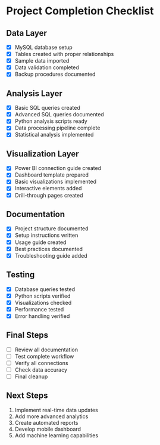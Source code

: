 # Project Completion Checklist

## Data Layer
- [x] MySQL database setup
- [x] Tables created with proper relationships
- [x] Sample data imported
- [x] Data validation completed
- [x] Backup procedures documented

## Analysis Layer
- [x] Basic SQL queries created
- [x] Advanced SQL queries documented
- [x] Python analysis scripts ready
- [x] Data processing pipeline complete
- [x] Statistical analysis implemented

## Visualization Layer
- [x] Power BI connection guide created
- [x] Dashboard template prepared
- [x] Basic visualizations implemented
- [x] Interactive elements added
- [x] Drill-through pages created

## Documentation
- [x] Project structure documented
- [x] Setup instructions written
- [x] Usage guide created
- [x] Best practices documented
- [x] Troubleshooting guide added

## Testing
- [x] Database queries tested
- [x] Python scripts verified
- [x] Visualizations checked
- [x] Performance tested
- [x] Error handling verified

## Final Steps
- [ ] Review all documentation
- [ ] Test complete workflow
- [ ] Verify all connections
- [ ] Check data accuracy
- [ ] Final cleanup

## Next Steps
1. Implement real-time data updates
2. Add more advanced analytics
3. Create automated reports
4. Develop mobile dashboard
5. Add machine learning capabilities 